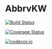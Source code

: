 # AbbrvKW

[![Build Status](https://travis-ci.org/gcalderone/AbbrvKW.jl.svg?branch=master)](https://travis-ci.org/gcalderone/AbbrvKW.jl)

[![Coverage Status](https://coveralls.io/repos/gcalderone/AbbrvKW.jl/badge.svg?branch=master&service=github)](https://coveralls.io/github/gcalderone/AbbrvKW.jl?branch=master)

[![codecov.io](http://codecov.io/github/gcalderone/AbbrvKW.jl/coverage.svg?branch=master)](http://codecov.io/github/gcalderone/AbbrvKW.jl?branch=master)
